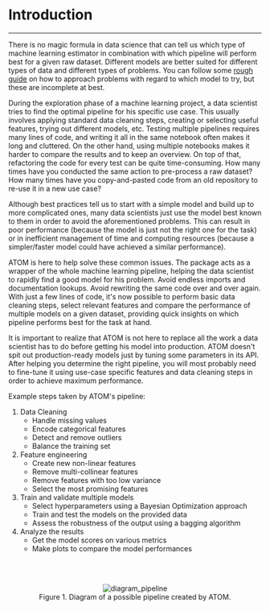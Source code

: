 # Introduction
--------------

There is no magic formula in data science that can tell us which type
of machine learning estimator in combination with which pipeline will
perform best for a given raw dataset. Different models are better
suited for different types of data and different types of problems. You
can follow some [rough guide](https://scikit-learn.org/stable/tutorial/machine_learning_map/index.html)
on how to approach problems with regard to which model to try, but
these are incomplete at best.

During the exploration phase of a machine learning project, a data
scientist tries to find the optimal pipeline for his specific use case.
This usually involves applying standard data cleaning steps, creating
or selecting useful features, trying out different models, etc. Testing
multiple pipelines requires many lines of code, and writing it all in
the same notebook often makes it long and cluttered. On the other hand,
using multiple notebooks makes it harder to compare the results and to
keep an overview. On top of that, refactoring the code for every test
can be quite time-consuming. How many times have you conducted the same
action to pre-process a raw dataset? How many times have you
copy-and-pasted code from an old repository to re-use it in a new use
case?

Although best practices tell us to start with a simple model and build
up to more complicated ones, many data scientists just use the model
best known to them in order to avoid the aforementioned problems. This
can result in poor performance (because the model is just not the
right one for the task) or in inefficient management of time and
computing resources (because a simpler/faster model could have achieved
a similar performance).

ATOM is here to help solve these common issues. The package acts as
a wrapper of the whole machine learning pipeline, helping the data
scientist to rapidly find a good model for his problem. Avoid
endless imports and documentation lookups. Avoid rewriting the same
code over and over again. With just a few lines of code, it's now
possible to perform basic data cleaning steps, select relevant
features and compare the performance of multiple models on a given
dataset, providing quick insights on which pipeline performs best
for the task at hand.

It is important to realize that ATOM is not here to replace all the
work a data scientist has to do before getting his model into
production. ATOM doesn't spit out production-ready models just by
tuning some parameters in its API. After helping you determine the
right pipeline, you will most probably need to fine-tune it using
use-case specific features and data cleaning steps in order to
achieve maximum performance.

Example steps taken by ATOM's pipeline:

1. Data Cleaning
	* Handle missing values
	* Encode categorical features
    * Detect and remove outliers
	* Balance the training set
2. Feature engineering
    * Create new non-linear features
	* Remove multi-collinear features
	* Remove features with too low variance
	* Select the most promising features
3. Train and validate multiple models
	* Select hyperparameters using a Bayesian Optimization approach
	* Train and test the models on the provided data
	* Assess the robustness of the output using a bagging algorithm
4. Analyze the results
    * Get the model scores on various metrics
    * Make plots to compare the model performances


<br/><br/>

<div align="center">
    <img src="../../img/diagram_pipeline.png" alt="diagram_pipeline"/>
    <figcaption>Figure 1. Diagram of a possible pipeline created by ATOM.</figcaption>
</div>